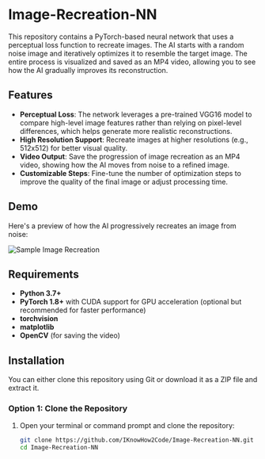 # Image-Recreation-NN

This repository contains a PyTorch-based neural network that uses a perceptual loss function to recreate images. The AI starts with a random noise image and iteratively optimizes it to resemble the target image. The entire process is visualized and saved as an MP4 video, allowing you to see how the AI gradually improves its reconstruction.

## Features
- **Perceptual Loss**: The network leverages a pre-trained VGG16 model to compare high-level image features rather than relying on pixel-level differences, which helps generate more realistic reconstructions.
- **High Resolution Support**: Recreate images at higher resolutions (e.g., 512x512) for better visual quality.
- **Video Output**: Save the progression of image recreation as an MP4 video, showing how the AI moves from noise to a refined image.
- **Customizable Steps**: Fine-tune the number of optimization steps to improve the quality of the final image or adjust processing time.

## Demo

Here's a preview of how the AI progressively recreates an image from noise:

![Sample Image Recreation](sample.gif)

## Requirements

- **Python 3.7+**
- **PyTorch 1.8+** with CUDA support for GPU acceleration (optional but recommended for faster performance)
- **torchvision**
- **matplotlib**
- **OpenCV** (for saving the video)

## Installation

You can either clone this repository using Git or download it as a ZIP file and extract it.

### Option 1: Clone the Repository

1. Open your terminal or command prompt and clone the repository:
   ```bash
   git clone https://github.com/IKnowHow2Code/Image-Recreation-NN.git
   cd Image-Recreation-NN
